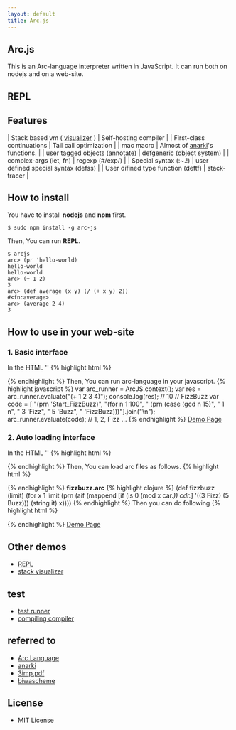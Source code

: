 ```yaml
---
layout: default
title: Arc.js
---
```


## Arc.js

This is an Arc-language interpreter written in JavaScript. It can run both on nodejs and on a web-site.

## REPL

<div id="repl">
  <div id="repl-txt"></div>
  <div id="holder"></div>
</div>

## Features

| Stack based vm ( [visualizer](stack_visualizer.html) ) | Self-hosting compiler                                                  |
| First-class continuations                              | Tail call optimization                                                 |
| mac macro                                              | Almost of [anarki](https://github.com/arclanguage/anarki)'s functions. |
| user tagged objects (annotate)                         | defgeneric (object system)                                             |
| complex-args (let, fn)                                 | regexp (#/exp/)                                                        |
| Special syntax (:~.!)                                  | user defined special syntax (defss)                                    |
| User difined type function (deftf)                     | stack-tracer                                                           |

## How to install

You have to install __nodejs__ and __npm__ first.

    $ sudo npm install -g arc-js

Then, You can run __REPL__.

    $ arcjs
    arc> (pr 'hello-world)
    hello-world
    hello-world
    arc> (+ 1 2)
    3
    arc> (def average (x y) (/ (+ x y) 2))
    #<fn:average>
    arc> (average 2 4)
    3

## How to use in your web-site

### 1. Basic interface
In the HTML '<head>'
{% highlight html %}
<script type="text/javascript" src="arc.min.js"></script>
{% endhighlight %}
Then, You can run arc-language in your javascript.
{% highlight javascript %}
var arc_runner = ArcJS.context();
var res = arc_runner.evaluate("(+ 1 2 3 4)");
console.log(res); // 10
// FizzBuzz
var code = [
 "(prn 'Start_FizzBuzz)",
 "(for n 1 100",
 "  (prn (case (gcd n 15)",
 "         1 n",
 "         3 'Fizz",
 "         5 'Buzz",
 "         'FizzBuzz)))"].join("\n");
arc_runner.evaluate(code);  // 1, 2, Fizz ...
{% endhighlight %}
[Demo Page](demo_01.html)

### 2. Auto loading interface
In the HTML '<head>'
{% highlight html %}
<script type="text/javascript" src="arc.min.js"></script>
<!-- jQuery is required in arc-loader.js -->
<script type="text/javascript" src="jquery.min.js"></script>
<script type="text/javascript" src="arc-loader.js"></script>
{% endhighlight %}
Then, You can load arc files as follows.
{% highlight html %}
<script type="text/arc" src="fizzbuzz.arc"></script>
{% endhighlight %}
__fizzbuzz.arc__
{% highlight clojure %}
(def fizzbuzz (limit)
  (for x 1 limit
    (prn
      (aif (mappend [if (is 0 (mod x car._)) cdr._] '((3 Fizz) (5 Buzz)))
           (string it)
           x))))
{% endhighlight %}
Then you can do following
{% highlight html %}
<script type="text/arc">
(fizzbuzz 3)
(fizzbuzz 100)
</script>
{% endhighlight %}
[Demo Page](demo_02.html)

## Other demos

- [REPL](http://smihica.com/arc-js/demo/repl.html)
- [stack visualizer](http://smihica.com/arc-js/demo/stack_visualizer.html)

## test

- [test runner](http://smihica.com/arc-js/test/unit.html)
- [compiling compiler](http://smihica.com/arc-js/test/compiling-compiler.html)

## referred to

- [Arc Language](http://arclanguage.github.io/)
- [anarki](https://github.com/arclanguage/anarki)
- [3imp.pdf](http://www.cs.indiana.edu/~dyb/papers/3imp.pdf)
- [biwascheme](http://www.biwascheme.org/)

## License

- MIT License
